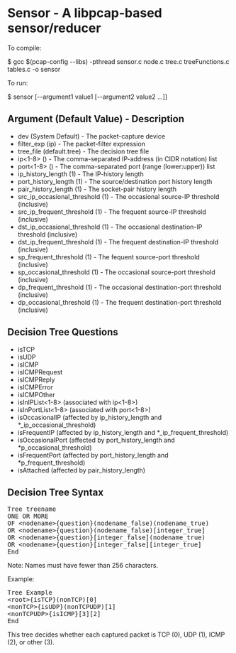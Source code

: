 Sensor - A libpcap-based sensor/reducer
=======================================

To compile:

$ gcc $(pcap-config --libs) -pthread sensor.c node.c tree.c treeFunctions.c tables.c -o sensor

To run:

$ sensor [--argument1 value1 [--argument2 value2 ...]]

Argument (Default Value) - Description
--------------------------------------
- dev (System Default) - The packet-capture device
- filter_exp (ip) - The packet-filter expression
- tree_file (default.tree) - The decision tree file
- ip<1-8> () - The comma-separated IP-address (in CIDR notation) list
- port<1-8> () - The comma-separated port (range (lower:upper)) list
- ip_history_length (1) - The IP-history length
- port_history_length (1) - The source/destination port history length
- pair_history_length (1) - The socket-pair history length
- src_ip_occasional_threshold (1) - The occasional source-IP threshold (inclusive)
- src_ip_frequent_threshold (1) - The frequent source-IP threshold (inclusive)
- dst_ip_occasional_threshold (1) - The occasional destination-IP threshold (inclusive)
- dst_ip_frequent_threshold (1) - The frequent destination-IP threshold (inclusive)
- sp_frequent_threshold (1) - The fequent source-port threshold (inclusive)
- sp_occasional_threshold (1) - The occasional source-port threshold (inclusive)
- dp_frequent_threshold (1) - The occasional destination-port threshold (inclusive)
- dp_occasional_threshold (1) - The frequent destination-port threshold (inclusive)

Decision Tree Questions
-----------------------
- isTCP
- isUDP
- isICMP
- isICMPRequest
- isICMPReply
- isICMPError
- isICMPOther
- isInIPList&lt;1-8&gt; (associated with ip&lt;1-8&gt;)
- isInPortList&lt;1-8&gt; (associated with port&lt;1-8&gt;)
- isOccasionalIP (affected by ip_history_length and *_ip_occasional_threshold)
- isFrequentIP (affected by ip_history_length and *_ip_frequent_threshold)
- isOccasionalPort (affected by port_history_length and *p_occasional_threshold)
- isFrequentPort (affected by port_history_length and *p_frequent_threshold)
- isAttached (affected by pair_history_length)

Decision Tree Syntax
--------------------
<pre>Tree treename
ONE OR MORE
OF &lt;nodename&gt;{question}(nodename_false)(nodename_true)
OR &lt;nodename&gt;{question}(nodename_false)[integer_true]
OR &lt;nodename&gt;{question}[integer_false](nodename_true)
OR &lt;nodename&gt;{question}[integer_false][integer_true]
End</pre>

Note:  Names must have fewer than 256 characters.

Example:

<pre>Tree Example
&lt;root&gt;{isTCP}(nonTCP)[0]
&lt;nonTCP&gt;{isUDP}(nonTCPUDP)[1]
&lt;nonTCPUDP&gt;{isICMP}[3][2]
End</pre>

This tree decides whether each captured packet is TCP (0), UDP (1), ICMP (2), or other (3).

